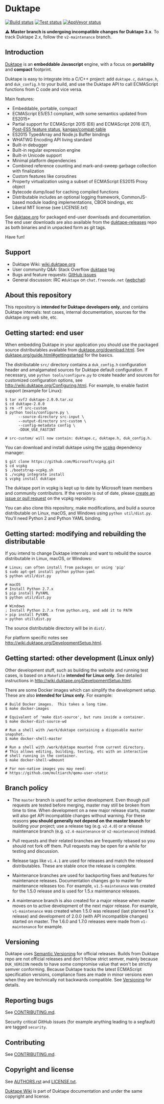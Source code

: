 Duktape
=======

[![Build status](https://github.com/svaarala/duktape/workflows/Build/badge.svg?branch=master)](https://github.com/svaarala/duktape/actions)
[![Test status](https://github.com/svaarala/duktape/workflows/Test/badge.svg?branch=master)](https://github.com/svaarala/duktape/actions)
[![AppVeyor status](https://ci.appveyor.com/api/projects/status/github/svaarala/duktape?branch=master&svg=true)](https://ci.appveyor.com/project/svaarala/duktape)

:warning: **Master branch is undergoing incompatible changes for Duktape 3.x**.
To track Duktape 2.x, follow the `v2-maintenance` branch.

Introduction
------------

[Duktape](http://duktape.org/) is an **embeddable Javascript** engine,
with a focus on **portability** and **compact** footprint.

Duktape is easy to integrate into a C/C++ project: add `duktape.c`,
`duktape.h`, and `duk_config.h` to your build, and use the Duktape API
to call ECMAScript functions from C code and vice versa.

Main features:

* Embeddable, portable, compact
* ECMAScript E5/E5.1 compliant, with some semantics updated from ES2015+
* Partial support for ECMAScript 2015 (E6) and ECMAScript 2016 (E7),
  [Post-ES5 feature status](http://wiki.duktape.org/PostEs5Features.html),
  [kangax/compat-table](https://kangax.github.io/compat-table)
* ES2015 TypedArray and Node.js Buffer bindings
* WHATWG Encoding API living standard
* Built-in debugger
* Built-in regular expression engine
* Built-in Unicode support
* Minimal platform dependencies
* Combined reference counting and mark-and-sweep garbage collection with finalization
* Custom features like coroutines
* Property virtualization using a subset of ECMAScript ES2015 Proxy object
* Bytecode dump/load for caching compiled functions
* Distributable includes an optional logging framework, CommonJS-based module
  loading implementations, CBOR bindings, etc
* Liberal MIT license (see LICENSE.txt)

See [duktape.org](http://duktape.org/) for packaged end-user downloads
and documentation.  The end user downloads are also available from the
[duktape-releases](https://github.com/svaarala/duktape-releases) repo
as both binaries and in unpacked form as git tags.

Have fun!

Support
-------

* Duktape Wiki: [wiki.duktape.org](http://wiki.duktape.org)
* User community Q&A: Stack Overflow [duktape](http://stackoverflow.com/questions/tagged/duktape) tag
* Bugs and feature requests: [GitHub issues](https://github.com/svaarala/duktape/issues)
* General discussion: IRC `#duktape` on `chat.freenode.net` ([webchat](https://webchat.freenode.net))

About this repository
---------------------

This repository is **intended for Duktape developers only**, and contains
Duktape internals: test cases, internal documentation, sources for the
duktape.org web site, etc.

Getting started: end user
-------------------------

When embedding Duktape in your application you should use the packaged source
distributables available from [duktape.org/download.html](http://duktape.org/download.html).
See [duktape.org/guide.html#gettingstarted](http://duktape.org/guide.html#gettingstarted)
for the basics.

The distributable `src/` directory contains a `duk_config.h` configuration
header and amalgamated sources for Duktape default configuration.  If
necessary, use `python tools/configure.py` to create header and sources for
customized configuration options, see http://wiki.duktape.org/Configuring.html.
For example, to enable fastint support (example for Linux):

    $ tar xvfJ duktape-2.0.0.tar.xz
    $ cd duktape-2.0.0
    $ rm -rf src-custom
    $ python tools/configure.py \
          --source-directory src-input \
          --output-directory src-custom \
          --config-metadata config \
          -DDUK_USE_FASTINT

    # src-custom/ will now contain: duktape.c, duktape.h, duk_config.h.

You can download and install duktape using the [vcpkg](https://github.com/Microsoft/vcpkg) dependency manager:
   
    $ git clone https://github.com/Microsoft/vcpkg.git
    $ cd vcpkg
    $ ./bootstrap-vcpkg.sh
    $ ./vcpkg integrate install
    $ vcpkg install duktape
    
The duktape port in vcpkg is kept up to date by Microsoft team members and community contributors. If the version is out of date, please [create an issue or pull request](https://github.com/Microsoft/vcpkg) on the vcpkg repository.

You can also clone this repository, make modifications, and build a source
distributable on Linux, macOS, and Windows using `python util/dist.py`.
You'll need Python 2 and Python YAML binding.

Getting started: modifying and rebuilding the distributable
-----------------------------------------------------------

If you intend to change Duktape internals and want to rebuild the source
distributable in Linux, macOS, or Windows:

    # Linux; can often install from packages or using 'pip'
    $ sudo apt-get install python python-yaml
    $ python util/dist.py

    # macOS
    # Install Python 2.7.x
    $ pip install PyYAML
    $ python util/dist.py

    # Windows
    ; Install Python 2.7.x from python.org, and add it to PATH
    > pip install PyYAML
    > python util\dist.py

The source distributable directory will be in `dist/`.

For platform specific notes see http://wiki.duktape.org/DevelopmentSetup.html.

Getting started: other development (Linux only)
-----------------------------------------------

Other development stuff, such as building the website and running test cases,
is based on a `Makefile` **intended for Linux only**.  See detailed
instructions in http://wiki.duktape.org/DevelopmentSetup.html.

There are some Docker images which can simplify the development setup.
These are also **intended for Linux only**.  For example:

    # Build Docker images.  This takes a long time.
    $ make docker-images

    # Equivalent of 'make dist-source', but runs inside a container.
    $ make docker-dist-source-wd

    # Run a shell with /work/duktape containing a disposable master snapshot.
    $ make docker-shell-master

    # Run a shell with /work/duktape mounted from current directory.
    # This allows editing, building, testing, etc with an interactive
    # shell running in the container.
    $ make docker-shell-wdmount

    # For non-native images you may need:
    # https://github.com/multiarch/qemu-user-static

Branch policy
-------------

* The `master` branch is used for active development.  Even though pull requests
  are tested before merging, master may still be broken from time to time.  When
  development on a new major release starts, master will also get API
  incompatible changes without warning.  For these reasons **you should
  generally not depend on the master branch** for building your project; use
  a release tag (e.g. `v2.4.0`) or a release maintenance branch
  (e.g. `v2.4-maintenance` or `v2-maintenance`) instead.

* Pull requests and their related branches are frequently rebased so you
  should not fork off them.  Pull requests may be open for a while for
  testing and discussion.

* Release tags like `v1.4.1` are used for releases and match the released
  distributables.  These are stable once the release is complete.

* Maintenance branches are used for backporting fixes and features for
  maintenance releases.  Documentation changes go to master for maintenance
  releases too.  For example, `v1.5-maintenance` was created for the 1.5.0
  release and is used for 1.5.x maintenance releases.

* A maintenance branch is also created for a major release when master moves
  on to active development of the next major release.  For example,
  `v1-maintenance` was created when 1.5.0 was released (last planned 1.x
  release) and development of 2.0.0 (with API incompatible changes) started
  on master.  The 1.6.0 and 1.7.0 releases were made from `v1-maintenance`
  for example.

Versioning
----------

Duktape uses [Semantic Versioning](http://semver.org/) for official
releases.  Builds from Duktape repo are not official releases and don't
follow strict semver, mainly because `DUK_VERSION` needs to have some
compromise value that won't be strictly semver conforming.
Because Duktape tracks the latest ECMAScript specification versions,
compliance fixes are made in minor versions even when they are technically
not backwards compatible.  See
[Versioning](http://duktape.org/guide.html#versioning) for details.

Reporting bugs
--------------

See [CONTRIBUTING.md](https://github.com/svaarala/duktape/blob/master/CONTRIBUTING.md).

Security critical GitHub issues (for example anything leading to a segfault)
are tagged `security`.

Contributing
------------

See [CONTRIBUTING.md](https://github.com/svaarala/duktape/blob/master/CONTRIBUTING.md).

Copyright and license
---------------------

See [AUTHORS.rst](https://github.com/svaarala/duktape/blob/master/AUTHORS.rst)
and [LICENSE.txt](https://github.com/svaarala/duktape/blob/master/LICENSE.txt).

[Duktape Wiki](https://github.com/svaarala/duktape-wiki/) is part of Duktape
documentation and under the same copyright and license.
